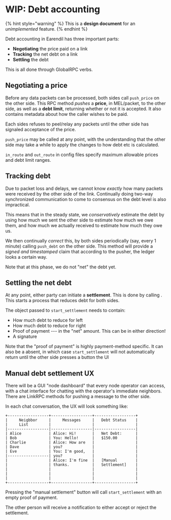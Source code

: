 # WIP: Debt accounting

{% hint style="warning" %}
This is a **design document** for an _unimplemented_ feature.
{% endhint %}

Debt accounting in Earendil has three important parts:

* **Negotiating** the price paid on a link
* **Tracking** the net debt on a link
* **Settling** the debt

This is all done through GlobalRPC verbs.

## Negotiating a price

Before any data packets can be processed, both sides call `push_price` on the other side. This RPC method _pushes_ a **price**, in MEL/packet, to the other side, as well as a **debt limit**, returning whether or not it is accepted. It also contains metadata about how the caller wishes to be paid.

Each sides refuses to peel/relay any packets until the other side has signaled acceptance of the price.

`push_price` may be called at any point, with the understanding that the other side may take a while to apply the changes to how debt etc is calculated.

`in_route` and `out_route` in config files specify maximum allowable prices and debt limit ranges.

## Tracking debt

Due to packet loss and delays, we cannot know _exactly_ how many packets were received by the other side of the link. Continually doing two-way synchronized communication to come to consensus on the debt level is also impractical.

This means that in the steady state, we _conservatively_ estimate the debt by using how much we sent the other side to estimate how much we owe them, and how much we actually received to estimate how much they owe us.

We then continually _correct_ this, by both sides periodically (say, every 1 minute) calling `push_debt` on the other side. This method will provide a _signed and timestamped_ claim that according to the pusher, the ledger looks a certain way.

Note that at this phase, we do not "net" the debt yet.

## Settling the net debt

At any point, either party can initiate a **settlement**. This is done by calling . This starts a process that reduces debt for both sides.

The object passed to `start_settlement` needs to contain:

* How much debt to reduce for left
* How much debt to reduce for right
* Proof of payment --- in the "net" amount. This can be in either direction!
* A signature

Note that the "proof of payment" is highly payment-method specific. It can also be a absent, in which case `start_settlement` will not automatically return until the other side presses a button the UI

## Manual debt settlement UX

There will be a GUI "node dashboard" that every node operator can access, with a chat interface for chatting with the operator's immediate neighbors. There are LinkRPC methods for pushing a message to the other side.

In each chat conversation, the UX will look something like:

```
+------------------+------------------+------------------+
|     Neigbbor     |     Messages     |   Debt Status    |
|     List         |                  |                  |
|------------------|------------------|------------------|
| Alice            | Alice: Hi!       |   Net Debt:      |
| Bob              | You: Hello!      |   $150.00        |
| Charlie          | Alice: How are   |                  |
| Dave             | you?             |                  |
| Eve              | You: I'm good,   |                  |
|------------------| you?             |                  |
|                  | Alice: I'm fine  |   [Manual        |
|                  | thanks.          |   Settlement]    |
|                  |                  |                  |
|                  |                  |                  |
|                  |                  |                  |
+------------------+------------------+------------------+
```

Pressing the "manual settlement" button will call `start_settlement` with an empty proof of payment.

The other person will receive a notification to either accept or reject the settlement.

